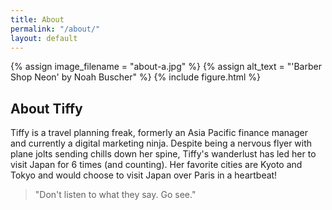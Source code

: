 ```yaml
---
title: About
permalink: "/about/"
layout: default
---
```


{% assign image_filename = "about-a.jpg" %}
{% assign alt_text = "'Barber Shop Neon' by Noah Buscher" %}
{% include figure.html %}

## About Tiffy

Tiffy is a travel planning freak, formerly an Asia Pacific finance manager and currently a digital marketing ninja. Despite being a nervous flyer with plane jolts sending chills down her spine, Tiffy's wanderlust has led her to visit Japan for 6 times (and counting). Her favorite cities are Kyoto and Tokyo and would choose to visit Japan over Paris in a heartbeat!

> "Don't listen to what they say. Go see."